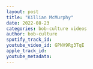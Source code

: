 ```yaml
---
layout: post
title: "Killian McMurphy"
date: 2022-08-23
categories: bob-culture videos
author: bob-culture
spotify_track_id: 
youtube_video_id: GPNV9Rg3TqE
apple_track_id: 
youtube_metadata: 
---
```

